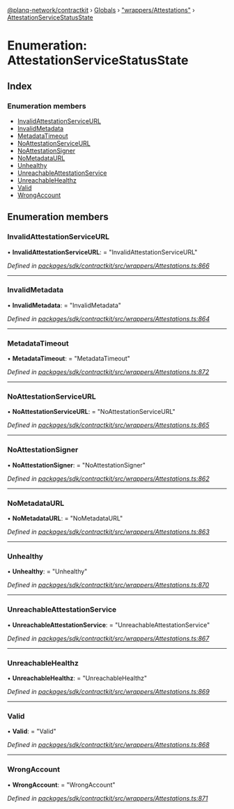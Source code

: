 [@planq-network/contractkit](../README.md) › [Globals](../globals.md) › ["wrappers/Attestations"](../modules/_wrappers_attestations_.md) › [AttestationServiceStatusState](_wrappers_attestations_.attestationservicestatusstate.md)

# Enumeration: AttestationServiceStatusState

## Index

### Enumeration members

* [InvalidAttestationServiceURL](_wrappers_attestations_.attestationservicestatusstate.md#invalidattestationserviceurl)
* [InvalidMetadata](_wrappers_attestations_.attestationservicestatusstate.md#invalidmetadata)
* [MetadataTimeout](_wrappers_attestations_.attestationservicestatusstate.md#metadatatimeout)
* [NoAttestationServiceURL](_wrappers_attestations_.attestationservicestatusstate.md#noattestationserviceurl)
* [NoAttestationSigner](_wrappers_attestations_.attestationservicestatusstate.md#noattestationsigner)
* [NoMetadataURL](_wrappers_attestations_.attestationservicestatusstate.md#nometadataurl)
* [Unhealthy](_wrappers_attestations_.attestationservicestatusstate.md#unhealthy)
* [UnreachableAttestationService](_wrappers_attestations_.attestationservicestatusstate.md#unreachableattestationservice)
* [UnreachableHealthz](_wrappers_attestations_.attestationservicestatusstate.md#unreachablehealthz)
* [Valid](_wrappers_attestations_.attestationservicestatusstate.md#valid)
* [WrongAccount](_wrappers_attestations_.attestationservicestatusstate.md#wrongaccount)

## Enumeration members

###  InvalidAttestationServiceURL

• **InvalidAttestationServiceURL**: = "InvalidAttestationServiceURL"

*Defined in [packages/sdk/contractkit/src/wrappers/Attestations.ts:866](https://github.com/planq-network/planq-sdk/blob/master/packages/sdk/contractkit/src/wrappers/Attestations.ts#L866)*

___

###  InvalidMetadata

• **InvalidMetadata**: = "InvalidMetadata"

*Defined in [packages/sdk/contractkit/src/wrappers/Attestations.ts:864](https://github.com/planq-network/planq-sdk/blob/master/packages/sdk/contractkit/src/wrappers/Attestations.ts#L864)*

___

###  MetadataTimeout

• **MetadataTimeout**: = "MetadataTimeout"

*Defined in [packages/sdk/contractkit/src/wrappers/Attestations.ts:872](https://github.com/planq-network/planq-sdk/blob/master/packages/sdk/contractkit/src/wrappers/Attestations.ts#L872)*

___

###  NoAttestationServiceURL

• **NoAttestationServiceURL**: = "NoAttestationServiceURL"

*Defined in [packages/sdk/contractkit/src/wrappers/Attestations.ts:865](https://github.com/planq-network/planq-sdk/blob/master/packages/sdk/contractkit/src/wrappers/Attestations.ts#L865)*

___

###  NoAttestationSigner

• **NoAttestationSigner**: = "NoAttestationSigner"

*Defined in [packages/sdk/contractkit/src/wrappers/Attestations.ts:862](https://github.com/planq-network/planq-sdk/blob/master/packages/sdk/contractkit/src/wrappers/Attestations.ts#L862)*

___

###  NoMetadataURL

• **NoMetadataURL**: = "NoMetadataURL"

*Defined in [packages/sdk/contractkit/src/wrappers/Attestations.ts:863](https://github.com/planq-network/planq-sdk/blob/master/packages/sdk/contractkit/src/wrappers/Attestations.ts#L863)*

___

###  Unhealthy

• **Unhealthy**: = "Unhealthy"

*Defined in [packages/sdk/contractkit/src/wrappers/Attestations.ts:870](https://github.com/planq-network/planq-sdk/blob/master/packages/sdk/contractkit/src/wrappers/Attestations.ts#L870)*

___

###  UnreachableAttestationService

• **UnreachableAttestationService**: = "UnreachableAttestationService"

*Defined in [packages/sdk/contractkit/src/wrappers/Attestations.ts:867](https://github.com/planq-network/planq-sdk/blob/master/packages/sdk/contractkit/src/wrappers/Attestations.ts#L867)*

___

###  UnreachableHealthz

• **UnreachableHealthz**: = "UnreachableHealthz"

*Defined in [packages/sdk/contractkit/src/wrappers/Attestations.ts:869](https://github.com/planq-network/planq-sdk/blob/master/packages/sdk/contractkit/src/wrappers/Attestations.ts#L869)*

___

###  Valid

• **Valid**: = "Valid"

*Defined in [packages/sdk/contractkit/src/wrappers/Attestations.ts:868](https://github.com/planq-network/planq-sdk/blob/master/packages/sdk/contractkit/src/wrappers/Attestations.ts#L868)*

___

###  WrongAccount

• **WrongAccount**: = "WrongAccount"

*Defined in [packages/sdk/contractkit/src/wrappers/Attestations.ts:871](https://github.com/planq-network/planq-sdk/blob/master/packages/sdk/contractkit/src/wrappers/Attestations.ts#L871)*
